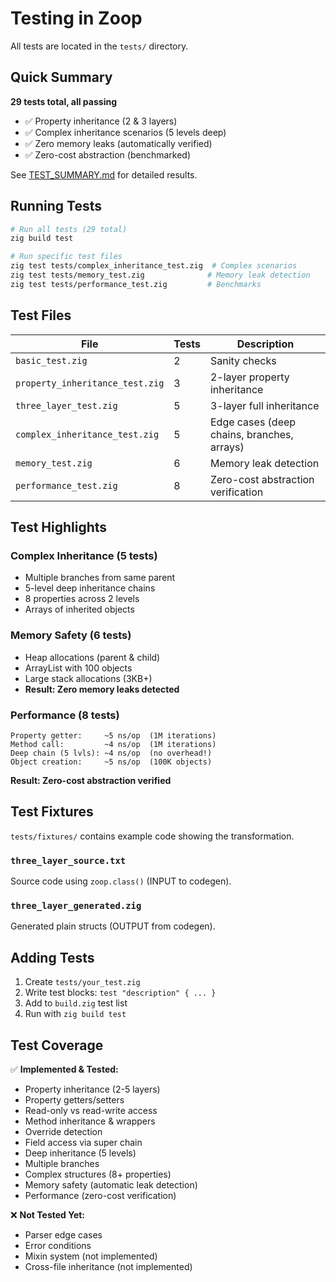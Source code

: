 # Testing in Zoop

All tests are located in the `tests/` directory.

## Quick Summary

**29 tests total, all passing**
- ✅ Property inheritance (2 & 3 layers)
- ✅ Complex inheritance scenarios (5 levels deep)
- ✅ Zero memory leaks (automatically verified)
- ✅ Zero-cost abstraction (benchmarked)

See [TEST_SUMMARY.md](TEST_SUMMARY.md) for detailed results.

## Running Tests

```bash
# Run all tests (29 total)
zig build test

# Run specific test files
zig test tests/complex_inheritance_test.zig  # Complex scenarios
zig test tests/memory_test.zig              # Memory leak detection
zig test tests/performance_test.zig         # Benchmarks
```

## Test Files

| File | Tests | Description |
|------|-------|-------------|
| `basic_test.zig` | 2 | Sanity checks |
| `property_inheritance_test.zig` | 3 | 2-layer property inheritance |
| `three_layer_test.zig` | 5 | 3-layer full inheritance |
| `complex_inheritance_test.zig` | 5 | Edge cases (deep chains, branches, arrays) |
| `memory_test.zig` | 6 | Memory leak detection |
| `performance_test.zig` | 8 | Zero-cost abstraction verification |

## Test Highlights

### Complex Inheritance (5 tests)
- Multiple branches from same parent
- 5-level deep inheritance chains
- 8 properties across 2 levels
- Arrays of inherited objects

### Memory Safety (6 tests)
- Heap allocations (parent & child)
- ArrayList with 100 objects
- Large stack allocations (3KB+)
- **Result: Zero memory leaks detected**

### Performance (8 tests)
```
Property getter:     ~5 ns/op  (1M iterations)
Method call:         ~4 ns/op  (1M iterations)
Deep chain (5 lvls): ~4 ns/op  (no overhead!)
Object creation:     ~5 ns/op  (100K objects)
```
**Result: Zero-cost abstraction verified**

## Test Fixtures

`tests/fixtures/` contains example code showing the transformation.

### `three_layer_source.txt`
Source code using `zoop.class()` (INPUT to codegen).

### `three_layer_generated.zig`
Generated plain structs (OUTPUT from codegen).

## Adding Tests

1. Create `tests/your_test.zig`
2. Write test blocks: `test "description" { ... }`
3. Add to `build.zig` test list
4. Run with `zig build test`

## Test Coverage

✅ **Implemented & Tested:**
- Property inheritance (2-5 layers)
- Property getters/setters
- Read-only vs read-write access
- Method inheritance & wrappers
- Override detection
- Field access via super chain
- Deep inheritance (5 levels)
- Multiple branches
- Complex structures (8+ properties)
- Memory safety (automatic leak detection)
- Performance (zero-cost verification)

❌ **Not Tested Yet:**
- Parser edge cases
- Error conditions
- Mixin system (not implemented)
- Cross-file inheritance (not implemented)

